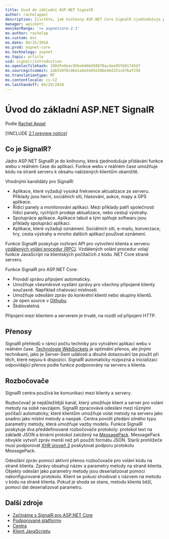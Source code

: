 ```yaml
---
title: Úvod do základní ASP.NET SignalR
author: rachelappel
description: Zjistěte, jak knihovny ASP.NET Core SignalR zjednodušuje přidání funkcí v reálném čase do aplikací.
manager: wpickett
monikerRange: '>= aspnetcore-2.1'
ms.author: rachelap
ms.custom: mvc
ms.date: 04/25/2018
ms.prod: aspnet-core
ms.technology: aspnet
ms.topic: article
uid: signalr/introduction
ms.openlocfilehash: 190dfe9eac95be646b458870ac4ee95f681f45d7
ms.sourcegitcommit: 2ab550f8c46e1a8a5d45e58be44d151c676af256
ms.translationtype: MT
ms.contentlocale: cs-CZ
ms.lasthandoff: 04/28/2018
---
```

# <a name="introduction-to-aspnet-core-signalr"></a>Úvod do základní ASP.NET SignalR

Podle [Rachel Appel](https://twitter.com/rachelappel)


[!INCLUDE [2.1 preview notice](~/includes/2.1.md)]

## <a name="what-is-signalr"></a>Co je SignalR?

Jádro ASP.NET SignalR je do knihovny, která zjednodušuje přidávání funkce webu v reálném čase do aplikací. Funkce webu v reálném čase umožňuje kódu na straně serveru k obsahu nabízených klientům okamžitě.

Vhodnými kandidáty pro SignalR:

* Aplikace, které vyžadují vysoká frekvence aktualizace ze serveru. Příklady jsou herní, sociálních sítí, hlasování, aukce, mapy a GPS aplikace.
* Řídicí panely a monitorování aplikací. Mezi příklady patří společnosti řídicí panely, rychlých prodeje aktualizace, nebo cestují výstrahy.
* Spolupráce aplikace. Aplikace tabulí a tým splňuje softwaru jsou příklady spolupráci aplikací.
* Aplikace, které vyžadují oznámení. Sociálních sítí, e-mailu, konverzace, hry, cesta výstrahy a mnoho dalších aplikací používat oznámení.

Funkce SignalR poskytuje rozhraní API pro vytvoření klienta a serveru [vzdálených volání procedur (RPC)](https://wikipedia.org/wiki/Remote_procedure_call). Vzdálených volání procedur volají funkce JavaScript na klientských počítačích z kódu .NET Core straně serveru.

Funkce SignalR pro ASP.NET Core:

* Provádí správu připojení automaticky.
* Umožňuje všesměrové vysílání zprávy pro všechny připojené klienty současně. Například chatovací místnosti.
* Umožňuje odesílání zpráv do konkrétní klienti nebo skupiny klientů.
* Je open source v [Githubu](https://github.com/aspnet/signalr).
* Škálovatelná.

Připojení mezi klientem a serverem je trvalé, na rozdíl od připojení HTTP.

## <a name="transports"></a>Přenosy

SignalR přehledů v rámci počtu techniky pro vytváření aplikací webu v reálném čase. [Technologie WebSockets](https://tools.ietf.org/html/rfc7118) je optimální přenos, ale jinými technikami, jako je Server-Sent události a dlouhé dotazování lze použít při těch, které nejsou k dispozici. SignalR automaticky rozpozná a inicializaci odpovídající přenos podle funkce podporovány na serveru a klienta.

## <a name="hubs"></a>Rozbočovače

SignalR centra používá ke komunikaci mezi klienty a servery.

Rozbočovač je nejdůležitější kanál, který umožňuje klient a server pro volání metody na sobě navzájem. SignalR zpracovává odeslání mezi různými počítači automaticky, které klientům umožňuje volat metody na serveru jako snadno jako místní metody a naopak. Centra povolit předání silného typu parametry metody, která umožňuje vazby modelu. Funkce SignalR poskytuje dva předdefinované rozbočovače protokoly: protokol text na základě JSON a binární protokol založený na [MessagePack](https://msgpack.org/).  MessagePack obvykle vytvoří zpráv menší než při použití formátu JSON. Starší prohlížeče musí podporovat [XHR úroveň 2](https://caniuse.com/#feat=xhr2) poskytovat podporu protokolu MessagePack.

Odesílání zpráv pomocí aktivní přenos rozbočovače pro volání kódu na straně klienta. Zprávy obsahují název a parametry metody na straně klienta. Objekty odeslán jako parametry metody jsou deserializovat pomocí nakonfigurované protokolu. Klient se pokusí shodovat s názvem na metodu v kódu na straně klienta. Pokud je shoda se stane, metodu klienta běží, pomocí dat deserializovat parametru.

## <a name="additional-resources"></a>Další zdroje

* [Začínáme s SignalR pro ASP.NET Core](xref:signalr/get-started)
* [Podporované platformy](xref:signalr/supported-platforms)
* [Centra](xref:signalr/hubs)
* [Klient JavaScriptu](xref:signalr/javascript-client)
